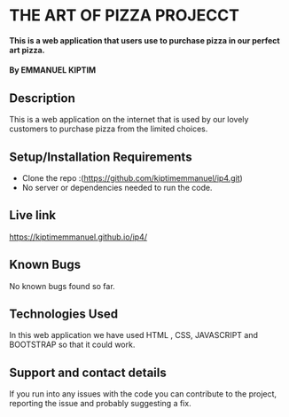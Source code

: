 # THE ART OF PIZZA PROJECCT
#### This is a web application that users use to purchase pizza in our perfect art pizza.
#### By **EMMANUEL KIPTIM**
## Description
This is a web application on the internet that is used by our lovely customers to purchase pizza from the limited choices.
## Setup/Installation Requirements
* Clone the repo :(https://github.com/kiptimemmanuel/ip4.git)
* No server or dependencies needed to run the code.
## Live link
https://kiptimemmanuel.github.io/ip4/
## Known Bugs
No known bugs found so far.
## Technologies Used
In this web application we have used HTML , CSS, JAVASCRIPT and BOOTSTRAP so that it could work.
## Support and contact details
If you run into any issues with the code you can contribute to the project, reporting the issue and probably suggesting a fix.
